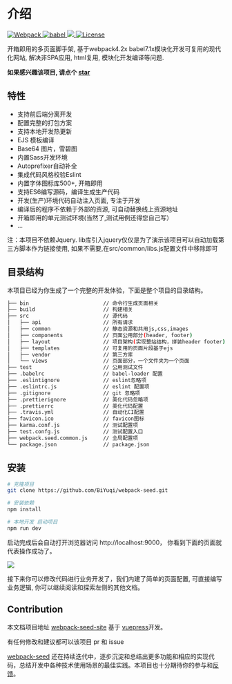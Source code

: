 # 介绍
<p align="left">
	<a href="https://webpack.js.org/">
		<img src="https://img.shields.io/badge/webpack-4.20.2-brightgreen.svg" alt="Webpack">
	</a>
	<a href="https://babeljs.io/">
		<img src="https://img.shields.io/badge/babel-7.1.2-brightgreen.svg" alt="babel">
	</a>
  <a href="https://github.com/BiYuqi/webpack-seed/tree/gh-pages">
    <img src="https://img.shields.io/travis/BiYuqi/webpack-seed.svg">
  </a>
  <a href="https://github.com/BiYuqi/webpack-seed/blob/master/LICENSE">
    <img src="https://img.shields.io/badge/license-MIT-blue.svg" alt="License">
  </a>
  
</p>

开箱即用的多页面脚手架, 基于webpack4.2x babel7.1x模块化开发可复用的现代化网站, 解决非SPA应用, html复用, 模块化开发编译等问题.

**如果感兴趣该项目, 请点个 [star](https://github.com/BiYuqi/webpack-seed/stargazers)**

## 特性

- 支持前后端分离开发
- 配置完整的打包方案
- 支持本地开发热更新
- EJS 模板编译
- Base64 图片，雪碧图
- 内置Sass开发环境
- Autoprefixer自动补全
- 集成代码风格校验Eslint
- 内置字体图标库500+, 开箱即用
- 支持ES6编写源码，编译生成生产代码
- 开发(生产)环境代码自动注入页面, 专注于开发
- 编译后的程序不依赖于外部的资源, 可自动替换线上资源地址
- 开箱即用的单元测试环境(当然了,测试用例还得您自己写）
- ...

注：本项目不依赖Jquery. lib库引入jquery仅仅是为了演示该项目可以自动加载第三方脚本作为链接使用, 如果不需要,在src/common/libs.js配置文件中移除即可

## 目录结构

本项目已经为你生成了一个完整的开发体验，下面是整个项目的目录结构。

```bash
├── bin                        // 命令行生成页面相关
├── build                      // 构建相关
├── src                        // 源代码
│   ├── api                    // 所有请求
│   ├── common                 // 静态资源和共用js,css,images
│   ├── components             // 页面公用部分(header, footer)
│   ├── layout                 // 项目架构(实现整站结构，拼装header footer)
│   ├── templates              // 可复用的页面片段基于ejs
│   ├── vendor                 // 第三方库
│   └── views                  // 页面部分，一个文件夹为一个页面
├── test                       // 公用测试文件
├── .babelrc                   // babel-loader 配置
├── .eslintignore              // eslint忽略项
├── .eslintrc.js               // eslint 配置项
├── .gitignore                 // git 忽略项
├── .prettierignore            // 美化代码忽略项
├── .prettierrc                // 美化代码配置
├── .travis.yml                // 自动化CI配置
├── favicon.ico                // favicon图标
├── karma.conf.js              // 测试配置项
├── test.confg.js              // 测试配置入口
├── webpack.seed.common.js     // 全局配置项
└── package.json               // package.json
```
## 安装

```bash
# 克隆项目
git clone https://github.com/BiYuqi/webpack-seed.git

# 安装依赖
npm install

# 本地开发 启动项目
npm run dev
```

启动完成后会自动打开浏览器访问 http://localhost:9000， 你看到下面的页面就代表操作成功了。

![](/webpack-seed-site/home.png)

接下来你可以修改代码进行业务开发了，我们内建了简单的页面配置, 可直接编写业务逻辑, 你可以继续阅读和探索左侧的其他文档。

## Contribution

本文档项目地址 [webpack-seed-site](https://github.com/BiYuqi/webpack-seed-site) 基于 [vuepress](https://github.com/vuejs/vuepress)开发。

有任何修改和建议都可以该项目 pr 和 issue

[webpack-seed](https://github.com/BiYuqi/webpack-seed) 还在持续迭代中，逐步沉淀和总结出更多功能和相应的实现代码，总结开发中各种技术使用场景的最佳实践。本项目也十分期待你的参与和[反馈](https://github.com/BiYuqi/webpack-seed/issues)。